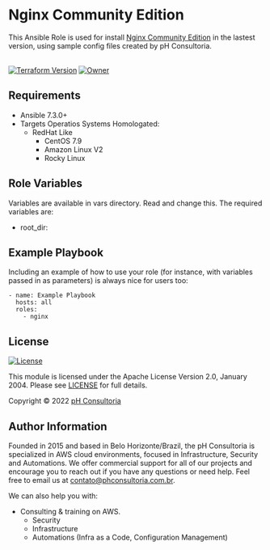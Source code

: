 # Nginx Community Edition

This Ansible Role is used for install [Nginx Community Edition](https://www.nginx.com/resources/wiki/community/) in the lastest version, using sample config files created
by pH Consultoria.
<br>
<br>

[![Terraform Version](https://img.shields.io/badge/ansible-7.3.0%20+-623CE4.svg?logo=ansible)](https://github.com/ansible/ansible)
[![Owner](https://img.shields.io/badge/Developed%20by-https://www.phconsultoria.com.br-blue)](https://www.phconsultoria.com.br)<br>

Requirements
------------

* Ansible 7.3.0+
* Targets Operatios Systems Homologated:
  * RedHat Like
    * CentOS 7.9
    * Amazon Linux V2
    * Rocky Linux

## Role Variables

Variables are available in vars directory. Read and change this. The required variables are:

* root_dir:

## Example Playbook

Including an example of how to use your role (for instance, with variables passed in as parameters) is always nice for users too:

    - name: Example Playbook
      hosts: all
      roles: 
        - nginx

## License

[![License](https://img.shields.io/badge/License-Apache2.0-blue)](https://www.apache.org/licenses/LICENSE-2.0)

This module is licensed under the Apache License Version 2.0, January 2004.
Please see [LICENSE](LICENSE) for full details.

Copyright &copy; 2022  [pH Consultoria](https://www.phconsultoria.com.br)

## Author Information

Founded in 2015 and based in Belo Horizonte/Brazil, the pH Consultoria is specialized in AWS cloud environments, 
focused in Infrastructure, Security and Automations. We offer commercial support for all of our projects and encourage 
you to reach out if you have any questions or need help. Feel free to email us at 
contato@phconsultoria.com.br.<br>

We can also help you with:
* Consulting & training on AWS.
  * Security
  * Infrastructure
  * Automations (Infra as a Code, Configuration Management)
<br>
